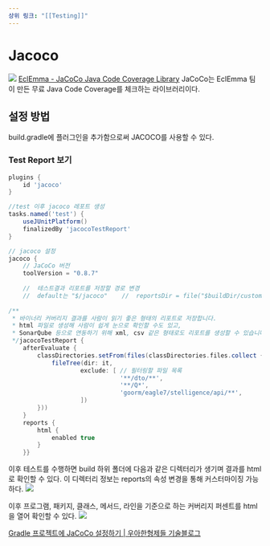 ```yaml
---
상위 링크: "[[Testing]]"
---
```

# Jacoco
![](https://i.imgur.com/GZzok0v.png)
[EclEmma - JaCoCo Java Code Coverage Library](https://www.eclemma.org/jacoco/)
JaCoCo는 EclEmma 팀이 만든 무료 Java Code Coverage를 체크하는 라이브러리이다.

## 설정 방법
build.gradle에 플러그인을 추가함으로써 JACOCO를 사용할 수 있다.

### Test Report 보기
```groovy
plugins {  
    id 'jacoco'  
}

//test 이후 jacoco 레포트 생성
tasks.named('test') {  
    useJUnitPlatform()  
    finalizedBy 'jacocoTestReport'  
}

// jacoco 설정  
jacoco {  
    // JaCoCo 버전  
    toolVersion = "0.8.7"  
  
    //  테스트결과 리포트를 저장할 경로 변경  
    //  default는 "$/jacoco"    //  reportsDir = file("$buildDir/customJacocoReportDir")}  
  
/**  
 * 바이너리 커버리지 결과를 사람이 읽기 좋은 형태의 리포트로 저장합니다.  
 * html 파일로 생성해 사람이 쉽게 눈으로 확인할 수도 있고,  
 * SonarQube 등으로 연동하기 위해 xml, csv 같은 형태로도 리포트를 생성할 수 있습니다.  
 */jacocoTestReport {  
    afterEvaluate {  
        classDirectories.setFrom(files(classDirectories.files.collect {  
            fileTree(dir: it,  
                    exclude: [ // 필터링할 파일 목록  
                               '**/dto/**',  
                               '**/Q*',  
                               'goorm/eagle7/stelligence/api/**',  
                    ])  
        }))  
    }  
    reports {  
        html {  
            enabled true  
        }  
    }}
```

이후 테스트를 수행하면 build 하위 폴더에 다음과 같은 디렉터리가 생기며 결과를 html로 확인할 수 있다. 이 디렉터리 정보는 reports의 속성 변경을 통해 커스터마이징 가능하다.
![](https://i.imgur.com/ygzrmbo.png)

이후 프로그램, 패키지, 클래스, 메서드, 라인을 기준으로 하는 커버리지 퍼센트를 html을 열어 확인할 수 있다.
![](https://i.imgur.com/04p7YWb.png)

[Gradle 프로젝트에 JaCoCo 설정하기 | 우아한형제들 기술블로그](https://techblog.woowahan.com/2661/)